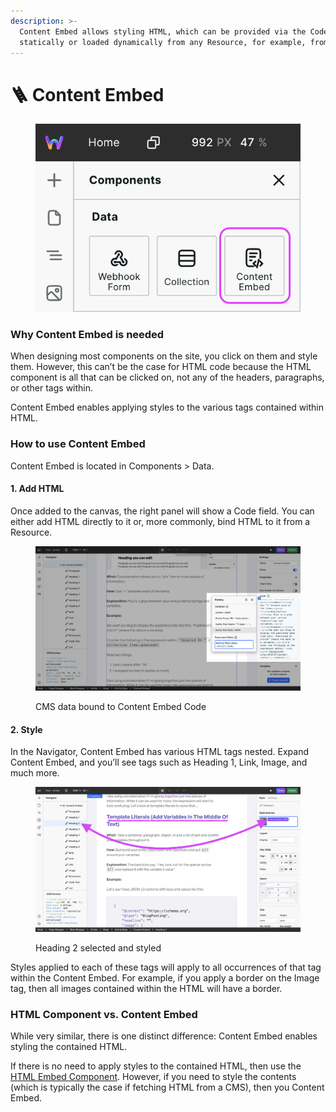 ```yaml
---
description: >-
  Content Embed allows styling HTML, which can be provided via the Code property
  statically or loaded dynamically from any Resource, for example, from a CMS.
---
```


# 🪜 Content Embed

<div align="left">

<figure><img src="../../.gitbook/assets/content-embed-component.png" alt="Content Embed Component"><figcaption></figcaption></figure>

</div>

### Why Content Embed is needed

When designing most components on the site, you click on them and style them. However, this can’t be the case for HTML code because the HTML component is all that can be clicked on, not any of the headers, paragraphs, or other tags within.

Content Embed enables applying styles to the various tags contained within HTML.

### How to use Content Embed

Content Embed is located in Components > Data.

#### 1. Add HTML

Once added to the canvas, the right panel will show a Code field. You can either add HTML directly to it or, more commonly, bind HTML to it from a Resource.

<figure><img src="../../.gitbook/assets/content-embed-code.png" alt="HTML bound to Content Embed component"><figcaption><p>CMS data bound to Content Embed Code</p></figcaption></figure>

#### 2. Style

In the Navigator, Content Embed has various HTML tags nested. Expand Content Embed, and you’ll see tags such as Heading 1, Link, Image, and much more.

<figure><img src="../../.gitbook/assets/content-embed-style.png" alt="Content Embed H2 styled"><figcaption><p>Heading 2 selected and styled</p></figcaption></figure>

Styles applied to each of these tags will apply to all occurrences of that tag within the Content Embed. For example, if you apply a border on the Image tag, then all images contained within the HTML will have a border.

### HTML Component vs. Content Embed

While very similar, there is one distinct difference: Content Embed enables styling the contained HTML.

If there is no need to apply styles to the contained HTML, then use the [HTML Embed Component](html-embed.md). However, if you need to style the contents (which is typically the case if fetching HTML from a CMS), then you Content Embed.
